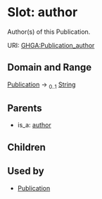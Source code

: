 
# Slot: author


Author(s) of this Publication.

URI: [GHGA:Publication_author](https://w3id.org/GHGA/Publication_author)


## Domain and Range

[Publication](Publication.md) &#8594;  <sub>0..1</sub> [String](types/String.md)

## Parents

 *  is_a: [author](author.md)

## Children


## Used by

 * [Publication](Publication.md)
